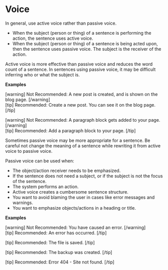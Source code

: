 # Voice

In general, use active voice rather than passive voice.
- When the subject (person or thing) of a sentence is performing the action, the sentence uses active voice.
- When the subject (person or thing) of a sentence is being acted upon, then the sentence uses passive voice. The subject is the receiver of the action.

Active voice is more effective than passive voice and reduces the word count of a sentence. In sentences using passive voice, it may be difficult inferring who or what the subject is.

**Examples**  

[warning] Not Recommended: A new post is created, and is shown on the blog page. [/warning]  
[tip] Recommended: Create a new post. You can see it on the blog page. [/tip]

[warning] Not Recommended: A paragraph block gets added to your page. [/warning]  
[tip] Recommended: Add a paragraph block to your page. [/tip]

Sometimes passive voice may be more appropriate for a sentence. Be careful not change the meaning of a sentence while rewriting it from active voice to passive voice.

Passive voice can be used when:
- The object/action receiver needs to be emphasized.
- If the sentence does not need a subject, or if the subject is not the focus of the sentence.
- The system performs an action.
- Active voice creates a cumbersome sentence structure.
- You want to avoid blaming the user in cases like error messages and warnings.
- You want to emphasize objects/actions in a heading or title.

**Examples**  

[warning] Not Recommended: You have caused an error. [/warning]  
[tip] Recommended: An error has occurred. [/tip]

[tip] Recommended: The file is saved. [/tip]

[tip] Recommended: The backup was created.  [/tip]

[tip] Recommended: Error 404 - Site not found. [/tip]
